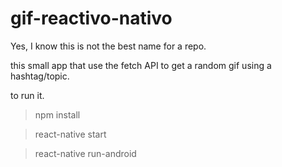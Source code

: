 # gif-reactivo-nativo
Yes, I know this is not the best name for a repo.

this small app that use the fetch API to get a random gif using a hashtag/topic.

to run it.

>npm install

>react-native start

>react-native run-android
